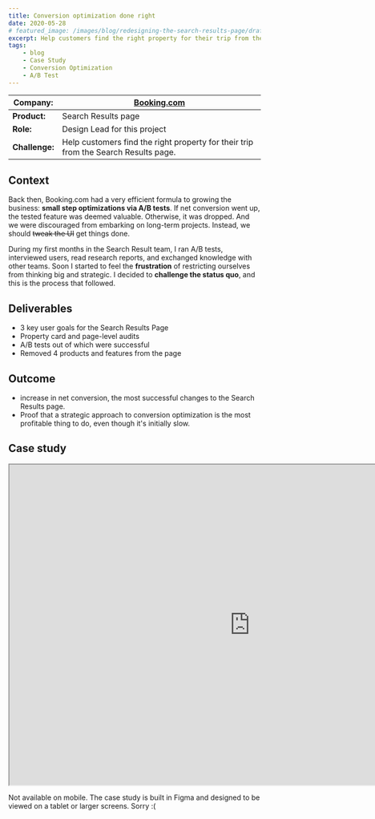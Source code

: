 ```yaml
---
title: Conversion optimization done right
date: 2020-05-28
# featured_image: /images/blog/redesigning-the-search-results-page/draft.png
excerpt: Help customers find the right property for their trip from the Search Results page.
tags:
    - blog
    - Case Study
    - Conversion Optimization
    - A/B Test
---
```


| **Company:** | <a href="https://booking.com" target="_blank">Booking.com</a> |
| --- | --- |
| **Product:** | Search Results page |
| **Role:** | Design Lead for this project |
| **Challenge:** | Help customers find the right property for their trip from the Search Results page. |

## Context
Back then, Booking.com had a very efficient formula to growing the business: **small step optimizations via A/B tests**. If net conversion went up, the tested feature was deemed valuable. Otherwise, it was dropped. And we were discouraged from embarking on long-term projects. Instead, we should ~~tweak the UI~~ get things done.

During my first months in the Search Result team, I ran A/B tests, interviewed users, read research reports, and exchanged knowledge with other teams. Soon I started to feel the **frustration** of restricting ourselves from thinking big and strategic. I decided to **challenge the status quo**, and this is the process that followed.


## Deliverables
- 3 key user goals for the Search Results Page
- Property card and page-level audits
- <span class="redacted"></span> A/B tests out of which <span class="redacted"></span> were successful
- Removed 4 products and features from the page

## Outcome
- <span class="redacted"></span> increase in net conversion, the most successful changes to the Search Results page.
- Proof that a strategic approach to conversion optimization is the most profitable thing to do, even though it's initially slow.

## Case study
<div class="case-study">
    <iframe class="figma hidden md:block" width="960" height="640" src="https://www.figma.com/embed?embed_host=share&url=https%3A%2F%2Fwww.figma.com%2Fproto%2FsPqfR9EZ1RYWugag3j9OgS%2F05.-Conversion-optimization-done-right.%3Fnode-id=463%253A624&scaling=contain" allowfullscreen></iframe>
</div>
<p class="md:hidden">Not available on mobile. The case study is built in Figma and designed to be viewed on a tablet or larger screens. Sorry :(</p>